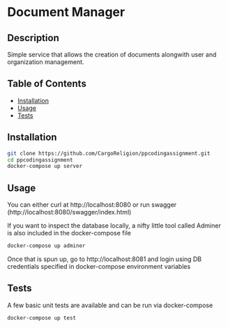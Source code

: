 # Document Manager

## Description
Simple service that allows the creation of documents alongwith user and organization management.

## Table of Contents
- [Installation](#installation)
- [Usage](#usage)
- [Tests](#tests)

## Installation

```bash
git clone https://github.com/CargoReligion/ppcodingassignment.git
cd ppcodingassignment
docker-compose up server
```

## Usage
You can either curl at http://localhost:8080 or run swagger (http://localhost:8080/swagger/index.html)

If you want to inspect the database locally, a nifty little tool called Adminer is also included in the docker-compose file
```bash
docker-compose up adminer
```
Once that is spun up, go to http://localhost:8081 and login using DB credentials specified in docker-compose environment variables

## Tests
A few basic unit tests are available and can be run via docker-compose

```bash
docker-compose up test
```
